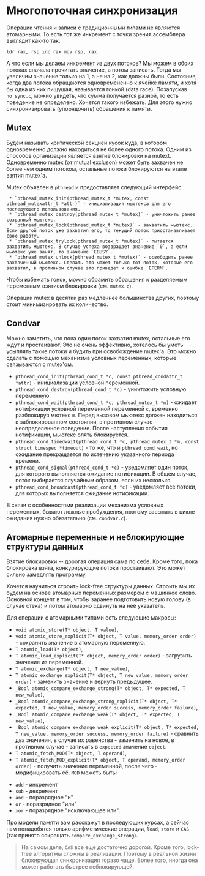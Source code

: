 # Многопоточная синхронизация

Операции чтения и записи с традиционными типами не являются атомарными. То есть тот же инкремент с точки зрения ассемблера выглядит как-то так.

``
ldr rax, rsp
inc rax
mov rsp, rax
``

А что если мы делаем инкремент из двух потоков? Мы можем в обоих потоках сначала прочитать значение, а потом записать. Тогда мы увеличим значение только на 1, а не на 2, как должны были. Состояние, когда два потока обращаются одновремененно к ячейке памяти, и хотя бы одна из них пищущая, называется гонкой (data race). Позапускав `no_sync.c`, можно увидеть, что сумма получается разной, то есть поведение не определено. Хочется такого избежать. Для этого нужно синхронизировать (упорядочить) обращения к памяти.

## Mutex

Будем называть критической секцией кусок куда, в котором одновременно должно находиться не более одного потока. Одним из способов организации является взятие блокировки на mutext. Одновременно mutex (от mutual excluson) может быть захвачен не более чем одним потоком, остальные потоки блокируются на этапе взятия mutex'а. 

Mutex объявлен в `pthread` и предоставляет следующий интерфейс:

```
 * `pthread_mutex_init(pthread_mutex_t *mutex, const pthread_mutexattr_t *attr)` - инициализация мьютекса для его последующего использования.
 * `pthread_mutex_destroy(pthread_mutex_t *mutex)` - уничтожить ранее созданный мьютекс.
 * `pthread_mutex_lock(pthread_mutex_t *mutex)` - захватить мьютекс. Если другой поток уже захватил его, то текущий поток приостанавливает свою работу.
 * `pthread_mutex_trylock(pthread_mutex_t *mutex)` - пытается захватить мьютекс. В случае успеха возвращает значение `0`, а если мьютекс уже занят, то значение `EBUSY`.
 * `pthread_mutex_unlock(pthread_mutex_t *mutex)` - освободить ранее захваченный мьютекс. Сделать это может только тот поток, которые его захватил, в противном случае это приведет к ошибке `EPERM`.
```

Чтобы избежать гонок, можно обрамить обращения к разделяемым переменным взятием блокировки (см. `mutex.c`).

Операции mutex в десятки раз медленнее большинства других, поэтому стоит минимизировать их количество.

## Condvar

Можно заметить, что пока один поток захватил mutex, остальные его ждут и простаивают. Это не очень эффективно, хотелось бы уметь усыплять такие потоки и будить при освобождение mutex'а. Это можно сделать с помощью механизма условных переменных, которые связываются с mutex'ом.

* `pthread_cond_init(pthread_cond_t *c, const pthread_condattr_t *attr)` - инициализации условной переменной.
* `pthread_cond_destroy(pthread_cond_t *c)` - уничтожить условную переменную.
* `pthread_cond_wait(pthread_cond_t *c, pthread_mutex_t *m)` - ожидает нотификации условной переменной переменной `c`, временно разблокируя мютекс `m`. Перед вызовом мьютекс должен находиться в заблокированном состоянии, в противном случае - неопределенное поведение. После наступления события нотификации, мьютекс опять блокируется.
* `pthread_cond_timedwait(pthread_cond_t *c, pthread_mutex_t *m, const struct timespec *timeout)` - то же, что и `pthread_cond_wait`, но ожидание прекращается по истечению указанного периода времени.
* `pthread_cond_signal(pthread_cond_t *c)` - уведомляет один поток, для которого выполняется ожидание нотификации. В общем случае, поток выбирается случайным образом, если их несколько.
* `pthread_cond_broadcast(pthread_cond_t *c)` - уведомляет все потоки, для которых выполняется ожидание нотификации.

В связи с особенностями реализации механизма условных переменных, бывают ложные пробуждения, поэтому засыпать в цикле ожидания нужно обязательно (см. `condvar.c`).

## Атомарные переменные и неблокирующие структуры данных

Взятие блокировки -- дорогая операция сама по себе. Кроме того, пока блокировка взята, конкурирующие потоки простаивают. Это может сильно замедлять программу. 

Хочется научиться строить lock-free структуры данных. Строить мы их будем на основе атомарных переменных размером с машинное слово. Основной концепт в том, чтобы заранее подготовить новую голову (в случае стека) и потом атомарно сдвинуть на неё указатель.

Для операции с атомарными типами есть следующие макросы:

 * `void atomic_store(T* object, T value)`,
 * `void atomic_store_explicit(T* object, T value, memory_order order)` - сохранить значение в атомарную переменную.
 * `T atomic_load(T* object)`,
 * `T atomic_load_explicit(T* object, memory_order order)` - загрузить значение из переменной.
 * `T atomic_exchange(T* object, T new_value)`,
 * `T atomic_exchange_explicit(T* object, T new_value, memory_order order)` - заменить значение и вернуть предыдущее.
 * `_Bool atomic_compare_exchange_strong(T* object, T* expected, T new_value)`,
 * `_Bool atomic_compare_exchange_strong_explicit(T* object, T* expected, T new_value, memory_order success, memory_order failure)`,
 * `_Bool atomic_compare_exchange_weak(T* object, T* expected, T new_value)`,
 * `_Bool atomic_compare_exchange_weak_explicit(T* object, T* expected, T new_value, memory_order success, memory_order failure)` - сравнить два значения, в случае их равенства - заменить на новое, в противном случае - записать в `expected` значение `object`.
 * `T atomic_fetch_MOD(T* object, T operand)`,
 * `T atomic_fetch_MOD_explicit(T* object, T operand, memory_order order)` - получить значение переменной, после чего - модифицировать её. `MOD` можеть быть:
  - `add` - инкремент
  - `sub` - декремент
  - `and` - поразрядное "и"
  - `or` - поразрядное "или"
  - `xor` - поразрядное "исключающее или".

Про модели памяти вам расскажут в последующих курсах, а сейчас нам понадобятся только арифметические операции, `load`, `store` и `CAS` (так принято сокращать `compare_exchange_strong`).

> На самом деле, `CAS` все еще достаточно дорогой. Кроме того, lock-free алгоритмы сложны в реализации. Поэтому в реальной жизни блокирующая синхронизация горазо чаще. Более того, иногда она может работать быстрее неблокирующей.
 